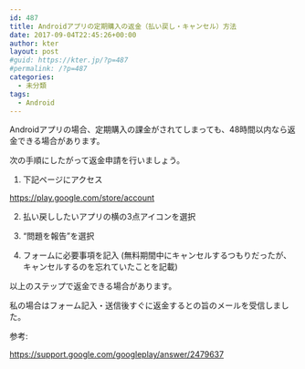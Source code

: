 ```yaml
---
id: 487
title: Androidアプリの定期購入の返金（払い戻し・キャンセル）方法
date: 2017-09-04T22:45:26+00:00
author: kter
layout: post
#guid: https://kter.jp/?p=487
#permalink: /?p=487
categories:
  - 未分類
tags:
  - Android
---
```

Androidアプリの場合、定期購入の課金がされてしまっても、48時間以内なら返金できる場合があります。

次の手順にしたがって返金申請を行いましょう。

1. 下記ページにアクセス
  
https://play.google.com/store/account

2. 払い戻ししたいアプリの横の3点アイコンを選択
  
3. &#8220;問題を報告&#8221;を選択
  
4. フォームに必要事項を記入 (無料期間中にキャンセルするつもりだったが、キャンセルするのを忘れていたことを記載)

以上のステップで返金できる場合があります。

私の場合はフォーム記入・送信後すぐに返金するとの旨のメールを受信しました。

参考:
  
https://support.google.com/googleplay/answer/2479637